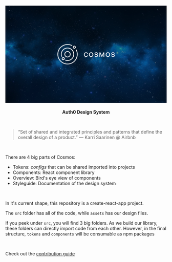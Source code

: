 <p align="center">
  <img src="/assets/cosmos.png">
  <br><br>
  <b>Auth0 Design System</b>
  <br>
</p>

&nbsp;

> “Set of shared and integrated principles and patterns that define the overall design of a product.” — Karri Saarinen @ Airbnb

&nbsp;

There are 4 big parts of Cosmos:

* Tokens: _configs_ that can be shared imported into projects
* Components: React component library
* Overview: Bird's eye view of components
* Styleguide: Documentation of the design system

&nbsp;

In it's current shape, this repository is a create-react-app project.

The `src` folder has all of the code, while `assets` has our design files.

If you peek under `src`, you will find 3 big folders. As we build our library, these folders can directly import code from each other. However, in the final structure, `tokens` and `components` will be consumable as npm packages

&nbsp;

Check out the [contribution guide](https://github.com/auth0/cosmos/blob/master/contributing.md)
